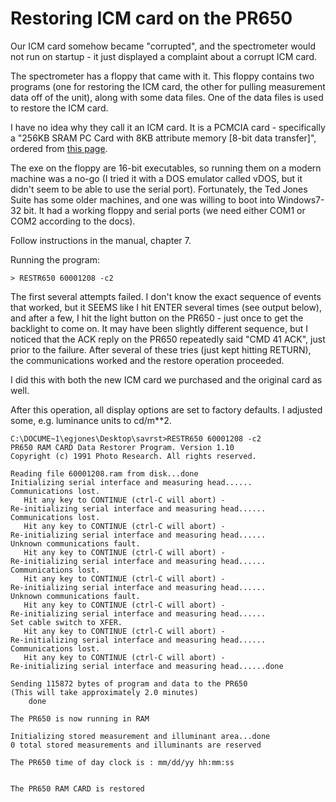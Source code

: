 # Restoring ICM card on the PR650

Our ICM card somehow became "corrupted", and the spectrometer would not 
run on startup - it just displayed a complaint about a corrupt ICM card. 

The spectrometer has a floppy that came with it. This floppy contains two
programs (one for restoring the ICM card, the other for pulling measurement
data off of the unit), along with some data files. One of the data files
is used to restore the ICM card. 

I have no idea why they call it an ICM card. It is a PCMCIA card - specifically
a "256KB SRAM PC Card with 8KB attribute memory [8-bit data transfer]", 
ordered from [this page](https://www.amtron.com/sram.htm#8-bit_or_16-bit_w_attribute).

The exe on the floppy are 16-bit executables, so running them on a modern 
machine was a no-go (I tried it with a DOS emulator called vDOS, but it 
didn't seem to be able to use the serial port). Fortunately, the Ted 
Jones Suite has some older machines, and 
one was willing to boot into Windows7-32 bit. It had a working floppy
and serial ports (we need either COM1 or COM2 according to the docs).

Follow instructions in the manual, chapter 7. 

Running the program:

`> RESTR650 60001208 -c2`

The first several attempts failed. I don't know the exact sequence of 
events that worked, but it SEEMS like I hit ENTER several times (see output
below), and after a few, I hit the light button on the PR650 - just once to 
get the backlight to come on. It may have been slightly different sequence, 
but I noticed that the ACK reply on the PR650 repeatedly said "CMD 41 ACK",
just prior to the failure. After several of these tries (just kept hitting 
RETURN), the communications worked and the restore operation proceeded. 

I did this with both the new ICM card we purchased and the original card as well. 

After this operation, all display options are set to factory defaults. 
I adjusted some, e.g. luminance units to cd/m**2. 

```
C:\DOCUME~1\egjones\Desktop\savrst>RESTR650 60001208 -c2
PR650 RAM CARD Data Restorer Program. Version 1.10
Copyright (c) 1991 Photo Research. All rights reserved.

Reading file 60001208.ram from disk...done
Initializing serial interface and measuring head......
Communications lost.
   Hit any key to CONTINUE (ctrl-C will abort) -
Re-initializing serial interface and measuring head......
Communications lost.
   Hit any key to CONTINUE (ctrl-C will abort) -
Re-initializing serial interface and measuring head......
Unknown communications fault.
   Hit any key to CONTINUE (ctrl-C will abort) -
Re-initializing serial interface and measuring head......
Communications lost.
   Hit any key to CONTINUE (ctrl-C will abort) -
Re-initializing serial interface and measuring head......
Unknown communications fault.
   Hit any key to CONTINUE (ctrl-C will abort) -
Re-initializing serial interface and measuring head......
Set cable switch to XFER.
   Hit any key to CONTINUE (ctrl-C will abort) -
Re-initializing serial interface and measuring head......
Communications lost.
   Hit any key to CONTINUE (ctrl-C will abort) -
Re-initializing serial interface and measuring head......done

Sending 115872 bytes of program and data to the PR650
(This will take approximately 2.0 minutes)
    done

The PR650 is now running in RAM

Initializing stored measurement and illuminant area...done
0 total stored measurements and illuminants are reserved

The PR650 time of day clock is : mm/dd/yy hh:mm:ss


The PR650 RAM CARD is restored
```
